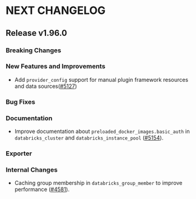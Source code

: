 # NEXT CHANGELOG

## Release v1.96.0

### Breaking Changes

### New Features and Improvements

* Add `provider_config` support for manual plugin framework resources and data sources([#5127](https://github.com/databricks/terraform-provider-databricks/pull/5127))

### Bug Fixes

### Documentation

* Improve documentation about `preloaded_docker_images.basic_auth` in `databricks_cluster` and `databricks_instance_pool` ([#5154](https://github.com/databricks/terraform-provider-databricks/pull/5154)).

### Exporter

### Internal Changes

* Caching group membership in `databricks_group_member` to improve performance ([#4581](https://github.com/databricks/terraform-provider-databricks/pull/4581)).
